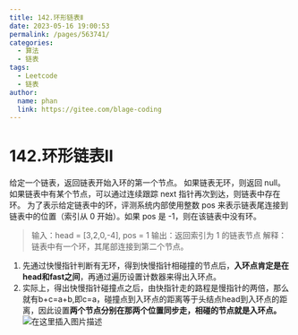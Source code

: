 ```yaml
---
title: 142.环形链表Ⅱ
date: 2023-05-16 19:00:53
permalink: /pages/563741/
categories:
  - 算法
  - 链表
tags:
  - Leetcode
  - 链表
author: 
  name: phan
  link: https://gitee.com/blage-coding
---
```

# 142.环形链表Ⅱ

给定一个链表，返回链表开始入环的第一个节点。 如果链表无环，则返回 null。如果链表中有某个节点，可以通过连续跟踪 next 指针再次到达，则链表中存在环。 为了表示给定链表中的环，评测系统内部使用整数 pos 来表示链表尾连接到链表中的位置（索引从 0 开始）。如果 pos 是 -1，则在该链表中没有环。

> 输入：head = [3,2,0,-4], pos = 1
> 输出：返回索引为 1 的链表节点
> 解释：链表中有一个环，其尾部连接到第二个节点。

1. 先通过快慢指针判断有无环，得到快慢指针相碰撞的节点后，**入环点肯定是在head和fast之间**，再通过遍历设置计数器来得出入环点。
2. 实际上，得出快慢指针碰撞点之后，由快指针走的路程是慢指针的两倍，那么就有b+c=a+b,即c=a，碰撞点到入环点的距离等于头结点head到入环点的距离，因此设置**两个节点分别在那两个位置同步走，相碰的节点就是入环点。**
![在这里插入图片描述](https://cdn.staticaly.com/gh/blage-coding/picx-images-hosting@master/20230516/cef9be77179b41cfb3e3f5a9fa80c91c.129j0ahaz1n4.webp?x-oss-process=image/watermark,type_d3F5LXplbmhlaQ,shadow_50,text_Q1NETiBA5LiA5ZuiIOeznw==,size_20,color_FFFFFF,t_70,g_se,x_16#pic_center)